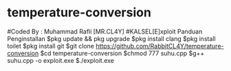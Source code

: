 # temperature-conversion
#Coded By    : Muhammad Rafli [MR.CL4Y]
#KALSEL[E]xploit
Panduan Penginstallan 
$pkg update && pkg upgrade
$pkg install clang
$pkg install toilet
$pkg install git
$git clone https://github.com/RabbitCL4Y/temperature-conversion
$cd temperature-conversion
$chmod 777 suhu.cpp
$g++ suhu.cpp -o exploit.exe
$./exploit.exe
